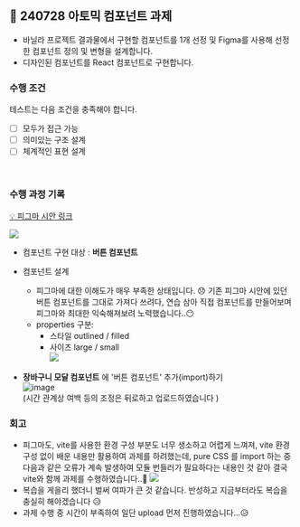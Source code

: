 ## 🧩 240728 아토믹 컴포넌트 과제

- 바닐라 프로젝트 결과물에서 구현할 컴포넌트를 1개 선정 및 Figma를 사용해 선정한 컴포넌트 정의 및 변형을 설계합니다.
- 디자인된 컴포넌트를 React 컴포넌트로 구현합니다.
  <br>

### 수행 조건

테스트는 다음 조건을 충족해야 합니다.

- [ ] 모두가 접근 가능
- [ ] 의미있는 구조 설계
- [ ] 체계적인 표현 설계

<br>

### 수행 과정 기록

[💡 피그마 시안 링크](https://www.figma.com/design/Vx9F8hszxUxcexVN0NTHNJ/%EC%95%84%ED%86%A0%EB%AF%B9-%EC%BB%B4%ED%8F%AC%EB%84%8C%ED%8A%B8-%EA%B3%BC%EC%A0%9C_%EC%A7%80%EC%9C%A0%EC%A7%84?node-id=0-1&t=kFQzrQChZkk0340v-1)

![](https://velog.velcdn.com/images/zidoopal/post/a2532c62-42e7-4f2c-b7ec-32abba139ca3/image.png)

- 컴포넌트 구현 대상 : **버튼 컴포넌트**
- 컴포넌트 설계

  - 피그마에 대한 이해도가 매우 부족한 상태입니다. 😞 기존 피그마 시안에 있던 버튼 컴포넌트를 그대로 가져다 쓰려다, 연습 삼아 직접 컴포넌트를 만들어보며 피그마와 최대한 익숙해져보려 노력했습니다..😶
  - properties 구분:
    - 스타일 outlined / filled<br>
    - 사이즈 large / small<br>
      ![](https://velog.velcdn.com/images/zidoopal/post/52207429-4cb3-4069-8bfa-5be851c212c6/image.png)<br>

- **장바구니 모달 컴포넌트** 에 '버튼 컴포넌트' 추가(import)하기 <br>
![image](https://github.com/user-attachments/assets/4b6cb410-6a55-49f3-b299-64c995adf588)<br>
(시간 관계상 여백 등의 조정은 뒤로하고 업로드하였습니다 )


### 회고

- 피그마도, vite를 사용한 환경 구성 부분도 너무 생소하고 어렵게 느껴져, vite 환경 구성 없이 배운 내용만 활용하여 과제를 하려했는데, pure CSS 를 import 하는 중 다음과 같은 오류가 계속 발생하여 모듈 번들러가 필요하다는 내용인 것 같아 결국 vite와 함께 과제를 수행하였습니다..🤔
  ![](https://velog.velcdn.com/images/zidoopal/post/9fb4b6ff-f5fe-4da5-ad54-9c6dfb34994a/image.png)
- 복습을 게을리 했더니 벌써 여파가 큰 것 같습니다. 반성하고 지금부터라도 복습을 충실히 해야겠습니다 😥
- 과제 수행 중 시간이 부족하여 일단 upload 먼저 진행하였습니다...😥
